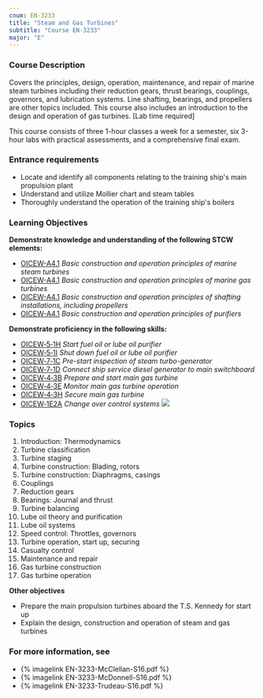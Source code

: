 ```yaml
---
cnum: EN-3233
title: "Steam and Gas Turbines"
subtitle: "Course EN-3233"
major: "E"
---
```

### Course Description

Covers the principles, design, operation, maintenance, and repair of marine steam turbines including their reduction gears, thrust bearings, couplings, governors, and lubrication systems. Line shafting, bearings, and propellers are other topics included. This course also includes an introduction to the design and operation of gas turbines. [Lab time required]

This course consists of three 1-hour classes a week for a semester, six 3-hour labs  with practical assessments, and a comprehensive final exam.

### Entrance requirements

* Locate and identify all components relating to the training ship's main propulsion plant
* Understand and utilize Mollier chart and steam tables
* Thoroughly understand the operation of the training ship's boilers


### Learning Objectives

**Demonstrate knowledge and understanding of the following STCW elements:**

* [OICEW-A4.1]({{site.baseurl}}/tables/31.html#OICEW-A4.1) *Basic construction and operation principles of marine steam turbines*
* [OICEW-A4.1]({{site.baseurl}}/tables/31.html#OICEW-A4.1) *Basic construction and operation principles of marine gas turbines*
* [OICEW-A4.1]({{site.baseurl}}/tables/31.html#OICEW-A4.1) *Basic construction and operation principles of shafting installations, including propellers*
* [OICEW-A4.1]({{site.baseurl}}/tables/31.html#OICEW-A4.1) *Basic construction and operation principles of purifiers*

**Demonstrate proficiency in the following skills:**

* [OICEW‑5‑1H]( {{site.baseurl}}/assessments/Engine/OICEW-5-1H) *Start fuel oil or lube oil purifier*
* [OICEW‑5‑1I]( {{site.baseurl}}/assessments/Engine/OICEW-5-1I) *Shut down fuel oil or lube oil purifier*
* [OICEW‑7‑1C]( {{site.baseurl}}/assessments/Engine/OICEW-7-1C) *Pre-start inspection of steam turbo-generator*
* [OICEW‑7‑1D]( {{site.baseurl}}/assessments/Engine/OICEW-7-1D) *Connect ship service diesel generator to main switchboard*
* [OICEW‑4‑3B]( {{site.baseurl}}/assessments/Engine/OICEW-4-3B) *Prepare and start main gas turbine*
* [OICEW‑4‑3E]( {{site.baseurl}}/assessments/Engine/OICEW-4-3E) *Monitor main gas turbine operation*
* [OICEW‑4‑3H]( {{site.baseurl}}/assessments/Engine/OICEW-4-3H) *Secure main gas turbine*
* [OICEW‑1E2A]( {{site.baseurl}}/assessments/Engine/OICEW-1E2A) *Change over control systems* ![]({{site.baseurl}}/assets/images/new.jpg)

### Topics

1. Introduction: Thermodynamics
2. Turbine classification
3. Turbine staging
4. Turbine construction: Blading, rotors
5. Turbine construction: Diaphragms, casings
6. Couplings
7. Reduction gears
8. Bearings: Journal and thrust
9. Turbine balancing
10. Lube oil theory and purification
11. Lube oil systems
12. Speed control: Throttles, governors
13. Turbine operation, start up, securing
14. Casualty control
15. Maintenance and repair
16. Gas turbine construction
17. Gas turbine operation



**Other objectives**

* Prepare the main propulsion turbines aboard the T.S. Kennedy for start up
* Explain the design, construction and operation of steam and gas turbines


### For more information, see 

* {% imagelink EN-3233-McClellan-S16.pdf %} 
* {% imagelink EN-3233-McDonnell-S16.pdf %} 
* {% imagelink EN-3233-Trudeau-S16.pdf %} 



